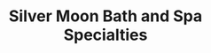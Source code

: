 ---
title: "Silver Moon Bath and Spa Specialties"
url: /fraser/silver-moon-bath-and-spa-specialties/
shop: Kerzen
---